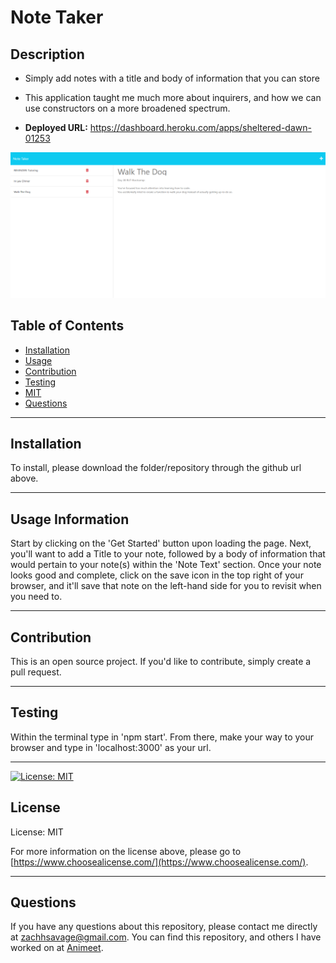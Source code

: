 # **Note Taker**

  ## **Description**
  - Simply add notes with a title and body of information that you can store 

  - This application taught me much more about inquirers, and how we can use constructors on a more broadened spectrum.

  - **Deployed URL:** https://dashboard.heroku.com/apps/sheltered-dawn-01253

![Note Taker](./public/assets/images/dogwalk.png)

  ## Table of Contents
  - [Installation](#installation)
  - [Usage](#usage)
  - [Contribution](#contribution)
  - [Testing](#testing)
  - [MIT](https://opensource.org/licenses/MIT)
  - [Questions](#questions)

  ---

  ## **Installation**
  To install, please download the folder/repository through the github url above.

  ---

  ## **Usage Information**
  Start by clicking on the 'Get Started' button upon loading the page.
  Next, you'll want to add a Title to your note, followed by a body of information that would pertain to your note(s) within the 'Note Text' section.
  Once your note looks good and complete, click on the save icon in the top right of your browser, and it'll save that note on the left-hand side for you to revisit when you need to.


  ---
  
  ## **Contribution**
  This is an open source project. If you'd like to contribute, simply create a pull request.


  ---

  ## **Testing**
  Within the terminal type in 'npm start'.
  From there, make your way to your browser and type in 'localhost:3000' as your url.


  ---

  [![License: MIT](https://img.shields.io/badge/License-MIT-yellow.svg)](https://opensource.org/licenses/MIT)
   ## **License**
  License: MIT

  For more information on the license above, please go to [https://www.choosealicense.com/](https://www.choosealicense.com/).

  ---

  ## **Questions**
  If you have any questions about this repository, please contact me directly at [zachhsavage@gmail.com](mailto:zachhsavage@gmail.com).
  You can find this repository, and others I have worked on at [Animeet](https://www.github.com/Animeet).
